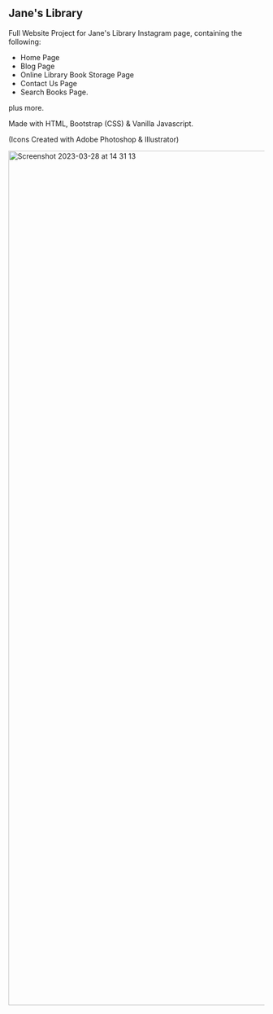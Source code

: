 ## Jane's Library

Full Website Project for Jane's Library Instagram page, containing the following:

- Home Page
- Blog Page
- Online Library Book Storage Page
- Contact Us Page
- Search Books Page.

plus more. 

Made with HTML, Bootstrap (CSS) & Vanilla Javascript.

(Icons Created with Adobe Photoshop & Illustrator)

<img width="1680" alt="Screenshot 2023-03-28 at 14 31 13" src="https://user-images.githubusercontent.com/120111293/228325278-14f7bd59-98fa-4c00-b1fd-024cdfec4e8e.png">

